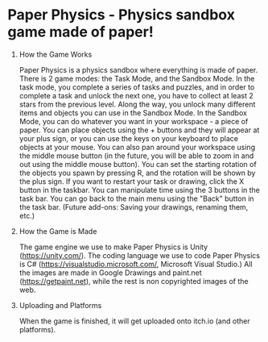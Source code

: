 # Paper Physics - Physics sandbox game made of paper!

1. How the Game Works

    Paper Physics is a physics sandbox where everything is made of paper. There is 2 game modes: the Task Mode, and the Sandbox Mode. In the task mode, you complete a series of tasks and puzzles, and in order to complete a task and unlock the next one, you have to collect at least 2 stars from the previous level. Along the way, you unlock many different items and objects you can use in the Sandbox Mode. In the Sandbox Mode, you can do whatever you want in your workspace - a piece of paper. 
You can place objects using the + buttons and they will appear at your plus sign, or you can use the keys on your keyboard to place objects at your mouse. You can also pan around your workspace using the middle mouse button (in the future, you will be able to zoom in and out using the middle mouse button). You can set the starting rotation of the objects you spawn by pressing R, and the rotation will be shown by the plus sign. If you want to restart your task or drawing, click the X button in the taskbar. You can manipulate time using the 3 buttons in the task bar. You can go back to the main menu using the "Back" button in the task bar.
(Future add-ons: Saving your drawings, renaming them, etc.)

2. How the Game is Made

   The game engine we use to make Paper Physics is Unity (https://unity.com/). The coding language we use to code Paper Physics is C# (https://visualstudio.microsoft.com/, Microsoft Visual Studio.) All the images are made in Google Drawings and paint.net (https://getpaint.net), while the rest is non copyrighted images of the web.
   
3. Uploading and Platforms

   When the game is finished, it will get uploaded onto itch.io (and other platforms).

    
